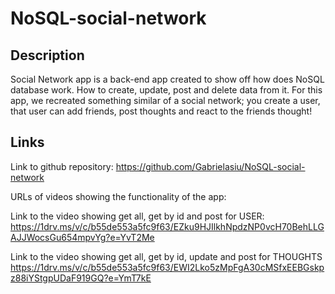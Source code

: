 # NoSQL-social-network
## Description
Social Network app is a back-end app created to show off how does NoSQL database work. How to create, update, post and delete data from it. For this app, we recreated something similar of a social network; you create a user, that user can add friends, post thoughts and react to the friends thought! 

## Links

Link to github repository: https://github.com/Gabrielasiu/NoSQL-social-network

URLs of videos showing the functionality of the app:

Link to the video showing get all, get by id and post for USER: 
https://1drv.ms/v/c/b55de553a5fc9f63/EZku9HJIlkhNpdzNP0vcH70BehLLGAJJWocsGu654mpvYg?e=YvT2Me

Link to the video showing get all, get by id, update and post for THOUGHTS
https://1drv.ms/v/c/b55de553a5fc9f63/EWI2Lko5zMpFgA30cMSfxEEBGskpz88iYStgpUDaF919GQ?e=YmT7kE
